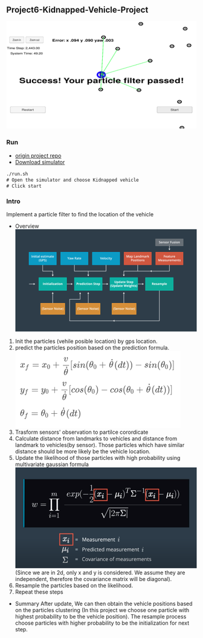 ## Project6-Kidnapped-Vehicle-Project
![alt text](/Project6-Kidnapped-Vehicle-Project/results/Project6.png)
###  Run
- [origin project repo](https://github.com/udacity/CarND-Kidnapped-Vehicle-Project)  
- [Download simulator](https://github.com/udacity/self-driving-car-sim/releases)  
```
./run.sh
# Open the simulator and choose Kidnapped vehicle
# Click start
```
### Intro 
Implement a particle filter to find the location of the vehicle
- Overview  
![alt text](/Project6-Kidnapped-Vehicle-Project/results/overview.png)
1. Init the particles (vehile posible location) by gps location.  
2. predict the particles position based on the prediction formula.  
![alt text](/Project6-Kidnapped-Vehicle-Project/results/prediction_formula.png)
3. Trasform sensors' observation to partilce corordicate
4. Calculate distance from landmarks to vehicles and distance from landmark to vehicles(by sensor). Those particles which have similar distance should be more likely be the vehicle location.
5. Update the likelihood of those particles with high probability using multivariate gaussian formula    
![alt text](/Project6-Kidnapped-Vehicle-Project/results/multivariate.png)  
(Since we are in 2d, only x and y is considered. We assume they are independent, therefore the covariance matrix will be diagonal).
6. Resample the particles based on the likelihood.
7. Repeat these steps
- Summary
After update, We can then obtain the vehicle positions based on the particles clustering (In this project we choose one particle with highest probability to be the vehicle position). The  resample process choose particles with higher probability to be the initialization for next step. 
